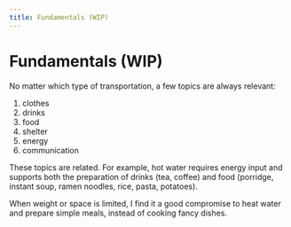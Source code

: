 ```yaml
---
title: Fundamentals (WIP)
---
```

# Fundamentals (WIP)

No matter which type of transportation, a few topics are always relevant:

1. clothes
1. drinks
1. food
1. shelter
1. energy
1. communication

These topics are related. For example, hot water requires energy input and supports both the preparation of drinks (tea, coffee) and food (porridge, instant soup, ramen noodles, rice, pasta, potatoes).

When weight or space is limited, I find it a good compromise to heat water and prepare simple meals, instead of cooking fancy dishes.
